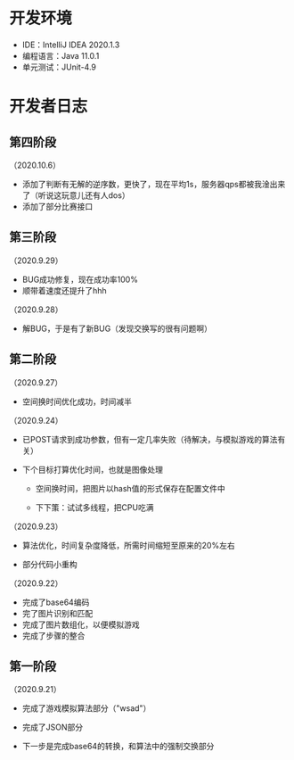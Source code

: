 # 开发环境

- IDE：IntelliJ IDEA 2020.1.3
- 编程语言：Java 11.0.1
- 单元测试：JUnit-4.9



# 开发者日志

## 第四阶段

（2020.10.6）

- 添加了判断有无解的逆序数，更快了，现在平均1s，服务器qps都被我淦出来了（听说这玩意儿还有人dos）
- 添加了部分比赛接口



## 第三阶段

（2020.9.29）

- BUG成功修复，现在成功率100%
- 顺带着速度还提升了hhh



（2020.9.28）

- 解BUG，于是有了新BUG（发现交换写的很有问题啊）



## 第二阶段

（2020.9.27）

- 空间换时间优化成功，时间减半



（2020.9.24）

- 已POST请求到成功参数，但有一定几率失败（待解决，与模拟游戏的算法有关）

- 下个目标打算优化时间，也就是图像处理

  - 空间换时间，把图片以hash值的形式保存在配置文件中

  - 下下策：试试多线程，把CPU吃满



（2020.9.23）

- 算法优化，时间复杂度降低，所需时间缩短至原来的20%左右

- 部分代码小重构



（2020.9.22）

- 完成了base64编码
- 完了图片识别和匹配
- 完成了图片数组化，以便模拟游戏
- 完成了步骤的整合



## 第一阶段
（2020.9.21）
- 完成了游戏模拟算法部分（"wsad"）
- 完成了JSON部分

- 下一步是完成base64的转换，和算法中的强制交换部分